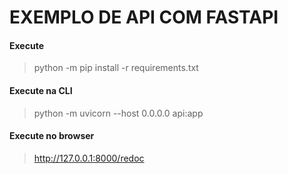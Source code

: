 # EXEMPLO DE API COM FASTAPI

#### Execute

> python -m pip install -r requirements.txt 

#### Execute na CLI

> python -m uvicorn --host 0.0.0.0 api:app

#### Execute no browser

> http://127.0.0.1:8000/redoc

